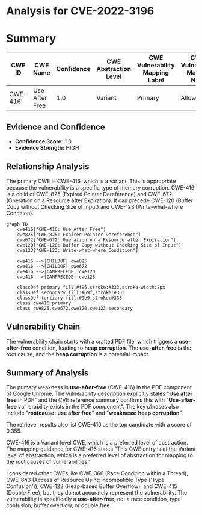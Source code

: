 # Analysis for CVE-2022-3196

# Summary
| CWE ID | CWE Name | Confidence | CWE Abstraction Level | CWE Vulnerability Mapping Label | CWE-Vulnerability Mapping Notes |
|---|---|---|---|---|---|
| CWE-416 | Use After Free | 1.0 | Variant | Primary | Allowed |

## Evidence and Confidence

*   **Confidence Score:** 1.0
*   **Evidence Strength:** HIGH

## Relationship Analysis
The primary CWE is CWE-416, which is a variant. This is appropriate because the vulnerability is a specific type of memory corruption. CWE-416 is a child of CWE-825 (Expired Pointer Dereference) and CWE-672 (Operation on a Resource after Expiration). It can precede CWE-120 (Buffer Copy without Checking Size of Input) and CWE-123 (Write-what-where Condition).

```mermaid
graph TD
    cwe416["CWE-416: Use After Free"]
    cwe825["CWE-825: Expired Pointer Dereference"]
    cwe672["CWE-672: Operation on a Resource after Expiration"]
    cwe120["CWE-120: Buffer Copy without Checking Size of Input"]
    cwe123["CWE-123: Write-what-where Condition"]
    
    cwe416 -->|CHILDOF| cwe825
    cwe416 -->|CHILDOF| cwe672
    cwe416 -->|CANPRECEDE| cwe120
    cwe416 -->|CANPRECEDE| cwe123
    
    classDef primary fill:#f96,stroke:#333,stroke-width:2px
    classDef secondary fill:#69f,stroke:#333
    classDef tertiary fill:#9e9,stroke:#333
    class cwe416 primary
    class cwe825,cwe672,cwe120,cwe123 secondary
```

## Vulnerability Chain
The vulnerability chain starts with a crafted PDF file, which triggers a **use-after-free** condition, leading to **heap corruption**. The **use-after-free** is the root cause, and the **heap corruption** is a potential impact.

## Summary of Analysis
The primary weakness is **use-after-free** (CWE-416) in the PDF component of Google Chrome. The vulnerability description explicitly states "**Use after free** in PDF" and the CVE reference summary confirms this with "**Use-after-free** vulnerability exists in the PDF component". The key phrases also include "**rootcause:** **use after free**" and "**weakness:** **heap corruption**".

The retriever results also list CWE-416 as the top candidate with a score of 0.355.

CWE-416 is a Variant level CWE, which is a preferred level of abstraction. The mapping guidance for CWE-416 states "This CWE entry is at the Variant level of abstraction, which is a preferred level of abstraction for mapping to the root causes of vulnerabilities."

I considered other CWEs like CWE-366 (Race Condition within a Thread), CWE-843 (Access of Resource Using Incompatible Type ('Type Confusion')), CWE-122 (Heap-based Buffer Overflow), and CWE-415 (Double Free), but they do not accurately represent the vulnerability. The vulnerability is specifically a **use-after-free**, not a race condition, type confusion, buffer overflow, or double free.